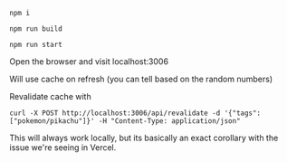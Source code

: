 `npm i`

`npm run build`

`npm run start`

Open the browser and visit localhost:3006

Will use cache on refresh (you can tell based on the random numbers)

Revalidate cache with

`curl -X POST http://localhost:3006/api/revalidate -d '{"tags": ["pokemon/pikachu"]}' -H "Content-Type: application/json"`

This will always work locally, but its basically an exact corollary with the issue we're seeing in Vercel.
